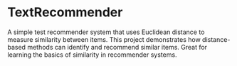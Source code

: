 # TextRecommender
A simple test recommender system that uses Euclidean distance to measure similarity between items. This project demonstrates how distance-based methods can identify and recommend similar items. Great for learning the basics of similarity in recommender systems.
